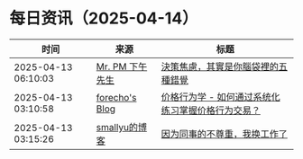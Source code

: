 ﻿# 每日资讯（2025-04-14）

|时间|来源|标题|
|---|---|---|
|2025-04-13 06:10:03|[Mr. PM 下午先生](http://feeds.feedburner.com/pmmustknow)|[決策焦慮，其實是你腦袋裡的五種錯覺](https://mrpm.cc/1771/)|
|2025-04-13 03:10:58|[forecho's Blog](https://blog.forecho.com/atom.xml)|[价格行为学 - 如何通过系统化练习掌握价格行为交易？](https://blog.forecho.com/systematic-price-action-trading-guide.html)|
|2025-04-13 03:15:26|[smallyu的博客](https://smallyu.net/atom.xml)|[因为同事的不尊重，我换工作了](https://smallyu.net/2025/04/13/%E5%9B%A0%E4%B8%BA%E5%90%8C%E4%BA%8B%E7%9A%84%E4%B8%8D%E5%B0%8A%E9%87%8D%EF%BC%8C%E6%88%91%E6%8D%A2%E5%B7%A5%E4%BD%9C%E4%BA%86/)|
